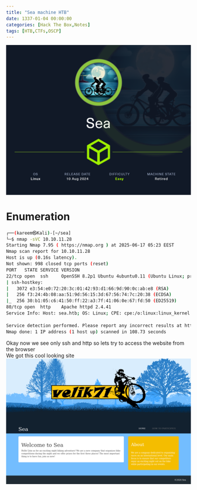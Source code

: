 ```yaml
---
title: "Sea machine HTB"
date: 1337-01-04 00:00:00 
categories: [Hack The Box,Notes]
tags: [HTB,CTFs,OSCP]
---
```

![alt text](sea.png)

# Enumeration
```bash
┌──(kareem㉿Kali)-[~/sea]
└─$ nmap -sVC 10.10.11.28 
Starting Nmap 7.95 ( https://nmap.org ) at 2025-06-17 05:23 EEST
Nmap scan report for 10.10.11.28
Host is up (0.16s latency).
Not shown: 998 closed tcp ports (reset)
PORT   STATE SERVICE VERSION
22/tcp open  ssh     OpenSSH 8.2p1 Ubuntu 4ubuntu0.11 (Ubuntu Linux; protocol 2.0)
| ssh-hostkey: 
|   3072 e3:54:e0:72:20:3c:01:42:93:d1:66:9d:90:0c:ab:e8 (RSA)
|   256 f3:24:4b:08:aa:51:9d:56:15:3d:67:56:74:7c:20:38 (ECDSA)
|_  256 30:b1:05:c6:41:50:ff:22:a3:7f:41:06:0e:67:fd:50 (ED25519)
80/tcp open  http    Apache httpd 2.4.41
Service Info: Host: sea.htb; OS: Linux; CPE: cpe:/o:linux:linux_kernel

Service detection performed. Please report any incorrect results at https://nmap.org/submit/ .
Nmap done: 1 IP address (1 host up) scanned in 108.73 seconds
```
Okay now we see only ssh and http so lets try to access the website from the browser \
We got this cool looking site 
![alt text](image-2.png)